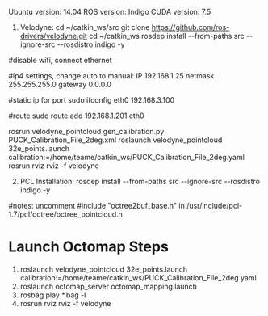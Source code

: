 Ubuntu version: 14.04
ROS version: Indigo
CUDA version: 7.5

1. Velodyne:
cd ~/catkin_ws/src
git clone https://github.com/ros-drivers/velodyne.git
cd ~/catkin_ws
rosdep install --from-paths src --ignore-src --rosdistro indigo -y

#disable wifi, connect ethernet 

#ip4 settings, change auto to manual: 
IP 192.168.1.25
netmask 255.255.255.0
gateway 0.0.0.0

#static ip for port
sudo ifconfig eth0 192.168.3.100

#route
sudo route add 192.168.1.201 eth0

rosrun velodyne_pointcloud gen_calibration.py PUCK_Calibration_File_2deg.xml
roslaunch velodyne_pointcloud 32e_points.launch calibration:=/home/teame/catkin_ws/PUCK_Calibration_File_2deg.yaml
rosrun rviz rviz -f velodyne

2. PCL Installation:
rosdep install --from-paths src --ignore-src --rosdistro indigo -y

#notes:
uncomment #include "octree2buf_base.h" in /usr/include/pcl-1.7/pcl/octree/octree_pointcloud.h



# Launch Octomap Steps

1. roslaunch velodyne_pointcloud 32e_points.launch calibration:=/home/teame/catkin_ws/PUCK_Calibration_File_2deg.yaml
2. roslaunch octomap_server octomap_mapping.launch
3. rosbag play *.bag -l
4. rosrun rviz rviz -f velodyne




